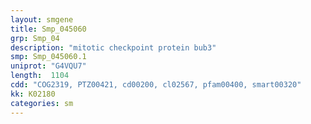 ```yaml
---
layout: smgene
title: Smp_045060
grp: Smp_04
description: "mitotic checkpoint protein bub3"
smp: Smp_045060.1
uniprot: "G4VQU7"
length:  1104
cdd: "COG2319, PTZ00421, cd00200, cl02567, pfam00400, smart00320"
kk: K02180
categories: sm
---
```


